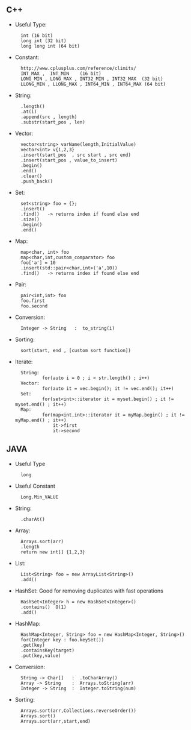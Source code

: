## C++
* Useful  Type:

		int (16 bit)
		long int (32 bit) 
		long long int (64 bit)

* Constant:

		http://www.cplusplus.com/reference/climits/
		INT_MAX ,  INT_MIN    (16 bit)
		LONG_MIN , LONG_MAX , INT32_MIN , INT32_MAX  (32 bit)
		LLONG_MIN , LLONG_MAX , INT64_MIN , INT64_MAX (64 bit)

* String: 

		.length() 
		.at(i) 
		.append(src , length)
		.substr(start_pos , len)

* Vector:

		vector<string> varName(length,InitialValue)
		vector<int> v{1,2,3}
		.insert(start_pos  , src start , src end)
		.insert(start_pos , value_to_insert)
		.begin()
		.end() 
		.clear()
		.push_back()

* Set:

		set<string> foo = {};
		.insert()
		.find()   -> returns index if found else end 
		.size()
		.begin()
		.end()

* Map:

		map<char, int> foo 
		map<char,int,custom_comparator> foo 
		foo['a'] = 10
		.insert(std::pair<char,int>('a',10))
		.find()   -> returns index if found else end 

* Pair:

		pair<int,int> foo
		foo.first 
		foo.second 

* Conversion:

		Integer -> String   :  to_string(i)			

* Sorting:

		sort(start, end , [custom sort function])

* Iterate:

		String:
				for(auto i = 0 ; i < str.length() ; i++)
		Vector:
				for(auto it = vec.begin(); it != vec.end(); it++)
		Set:
				for(set<int>::iterator it = myset.begin() ; it != myset.end() ; it++)
		Map:
				for(map<int,int>::iterator it = myMap.begin() ; it != myMap.end() ; it++)
					it->first 
					it->second 
	
## JAVA
* Useful Type

		long 

* Useful Constant

		Long.Min_VALUE 	

* String:

		.charAt()	

* Array:

		Arrays.sort(arr) 
		.length 	
		return new int[] {1,2,3}

* List:

		List<String> foo = new ArrayList<String>()
		.add()	

* HashSet: Good for removing duplicates with fast operations 

		HashSet<Integer> h = new HashSet<Integer>()
		.contains()  O(1) 
		.add()	

* HashMap:

		HashMap<Integer, String> foo = new HashMap<Integer, String>()
		for(Integer key : foo.keySet())
		.get(key)		
		.containsKey(target)
		.put(key,value)

* Conversion:

		String -> Char[]   :  .toCharArray()
		Array -> String    :  Arrays.toString(arr)
		Integer -> String  :  Integer.toString(num)	

* Sorting:

		Arrays.sort(arr,Collections.reverseOrder())
		Arrays.sort()
		Arrays.sort(arr,start,end)
		
		

